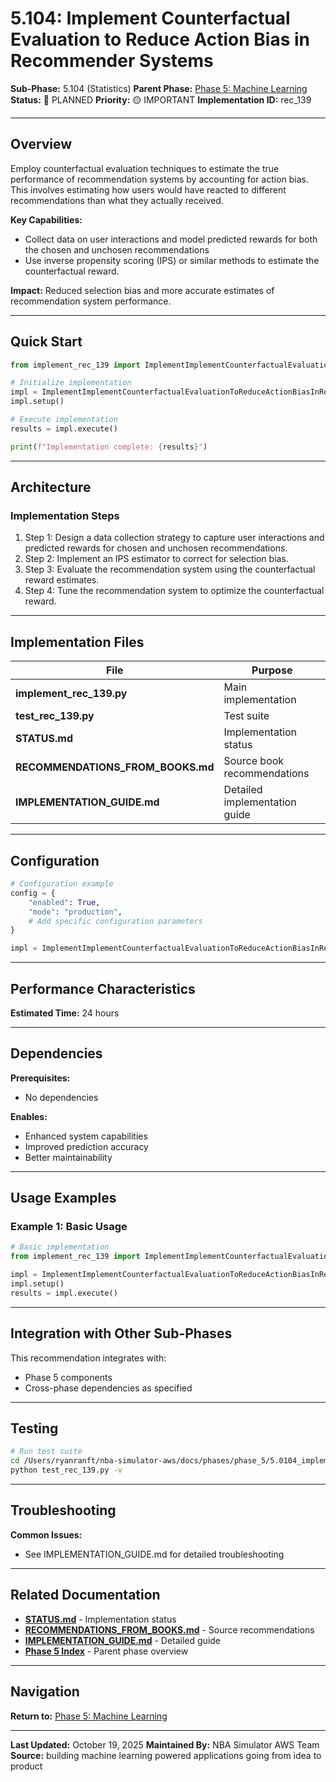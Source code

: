 # 5.104: Implement Counterfactual Evaluation to Reduce Action Bias in Recommender Systems

**Sub-Phase:** 5.104 (Statistics)
**Parent Phase:** [Phase 5: Machine Learning](../PHASE_5_INDEX.md)
**Status:** 🔵 PLANNED
**Priority:** 🟡 IMPORTANT
**Implementation ID:** rec_139

---

## Overview

Employ counterfactual evaluation techniques to estimate the true performance of recommendation systems by accounting for action bias. This involves estimating how users would have reacted to different recommendations than what they actually received.

**Key Capabilities:**
- Collect data on user interactions and model predicted rewards for both the chosen and unchosen recommendations
- Use inverse propensity scoring (IPS) or similar methods to estimate the counterfactual reward.

**Impact:**
Reduced selection bias and more accurate estimates of recommendation system performance.

---

## Quick Start

```python
from implement_rec_139 import ImplementImplementCounterfactualEvaluationToReduceActionBiasInRecommenderSystems

# Initialize implementation
impl = ImplementImplementCounterfactualEvaluationToReduceActionBiasInRecommenderSystems()
impl.setup()

# Execute implementation
results = impl.execute()

print(f"Implementation complete: {results}")
```

---

## Architecture

### Implementation Steps

1. Step 1: Design a data collection strategy to capture user interactions and predicted rewards for chosen and unchosen recommendations.
2. Step 2: Implement an IPS estimator to correct for selection bias.
3. Step 3: Evaluate the recommendation system using the counterfactual reward estimates.
4. Step 4: Tune the recommendation system to optimize the counterfactual reward.

---

## Implementation Files

| File | Purpose |
|------|---------|
| **implement_rec_139.py** | Main implementation |
| **test_rec_139.py** | Test suite |
| **STATUS.md** | Implementation status |
| **RECOMMENDATIONS_FROM_BOOKS.md** | Source book recommendations |
| **IMPLEMENTATION_GUIDE.md** | Detailed implementation guide |

---

## Configuration

```python
# Configuration example
config = {
    "enabled": True,
    "mode": "production",
    # Add specific configuration parameters
}

impl = ImplementImplementCounterfactualEvaluationToReduceActionBiasInRecommenderSystems(config=config)
```

---

## Performance Characteristics

**Estimated Time:** 24 hours

---

## Dependencies

**Prerequisites:**
- No dependencies

**Enables:**
- Enhanced system capabilities
- Improved prediction accuracy
- Better maintainability

---

## Usage Examples

### Example 1: Basic Usage

```python
# Basic implementation
from implement_rec_139 import ImplementImplementCounterfactualEvaluationToReduceActionBiasInRecommenderSystems

impl = ImplementImplementCounterfactualEvaluationToReduceActionBiasInRecommenderSystems()
impl.setup()
results = impl.execute()
```

---

## Integration with Other Sub-Phases

This recommendation integrates with:
- Phase 5 components
- Cross-phase dependencies as specified

---

## Testing

```bash
# Run test suite
cd /Users/ryanranft/nba-simulator-aws/docs/phases/phase_5/5.0104_implement_counterfactual_evaluation_to_reduce_action_bias_in
python test_rec_139.py -v
```

---

## Troubleshooting

**Common Issues:**
- See IMPLEMENTATION_GUIDE.md for detailed troubleshooting

---

## Related Documentation

- **[STATUS.md](STATUS.md)** - Implementation status
- **[RECOMMENDATIONS_FROM_BOOKS.md](RECOMMENDATIONS_FROM_BOOKS.md)** - Source recommendations
- **[IMPLEMENTATION_GUIDE.md](IMPLEMENTATION_GUIDE.md)** - Detailed guide
- **[Phase 5 Index](../PHASE_5_INDEX.md)** - Parent phase overview

---

## Navigation

**Return to:** [Phase 5: Machine Learning](../PHASE_5_INDEX.md)

---

**Last Updated:** October 19, 2025
**Maintained By:** NBA Simulator AWS Team
**Source:** building machine learning powered applications going from idea to product

